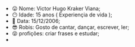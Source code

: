 - 😛 Nome: Victor Hugo Kraker Viana;
- 😶 Idade: 15 anos ( Experiençia de vida );
- 🤗 Data: 15/12/2006;
- 😎 Robis: Gosto de cantar, dançar, escrever, ler;
- 😝 profições: criar frases e estudar;
- 
